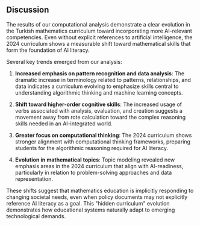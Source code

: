 ## Discussion

The results of our computational analysis demonstrate a clear evolution in the Turkish mathematics curriculum toward incorporating more AI-relevant competencies. Even without explicit references to artificial intelligence, the 2024 curriculum shows a measurable shift toward mathematical skills that form the foundation of AI literacy.

Several key trends emerged from our analysis:

1. **Increased emphasis on pattern recognition and data analysis**: The dramatic increase in terminology related to patterns, relationships, and data indicates a curriculum evolving to emphasize skills central to understanding algorithmic thinking and machine learning concepts.

2. **Shift toward higher-order cognitive skills**: The increased usage of verbs associated with analysis, evaluation, and creation suggests a movement away from rote calculation toward the complex reasoning skills needed in an AI-integrated world.

3. **Greater focus on computational thinking**: The 2024 curriculum shows stronger alignment with computational thinking frameworks, preparing students for the algorithmic reasoning required for AI literacy.

4. **Evolution in mathematical topics**: Topic modeling revealed new emphasis areas in the 2024 curriculum that align with AI-readiness, particularly in relation to problem-solving approaches and data representation.

These shifts suggest that mathematics education is implicitly responding to changing societal needs, even when policy documents may not explicitly reference AI literacy as a goal. This "hidden curriculum" evolution demonstrates how educational systems naturally adapt to emerging technological demands.